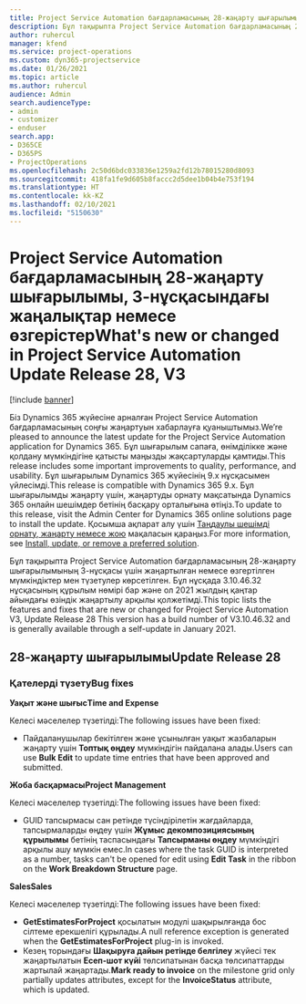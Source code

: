 ```yaml
---
title: Project Service Automation бағдарламасының 28-жаңарту шығарылымы, 3-нұсқасындағы жаңалықтар немесе өзгерістер
description: Бұл тақырыпта Project Service Automation бағдарламасының 28-жаңарту шығарылымының 3-нұсқасындағы қолжетімді мүмкіндіктер мен түзетулер берілген.
author: ruhercul
manager: kfend
ms.service: project-operations
ms.custom: dyn365-projectservice
ms.date: 01/26/2021
ms.topic: article
ms.author: ruhercul
audience: Admin
search.audienceType:
- admin
- customizer
- enduser
search.app:
- D365CE
- D365PS
- ProjectOperations
ms.openlocfilehash: 2c50d6bdc033836e1259a2fd12b78015280d8093
ms.sourcegitcommit: 418fa1fe9d605b8faccc2d5dee1b04b4e753f194
ms.translationtype: HT
ms.contentlocale: kk-KZ
ms.lasthandoff: 02/10/2021
ms.locfileid: "5150630"
---
```

# <a name="whats-new-or-changed-in-project-service-automation-update-release-28-v3"></a><span data-ttu-id="c860a-103">Project Service Automation бағдарламасының 28-жаңарту шығарылымы, 3-нұсқасындағы жаңалықтар немесе өзгерістер</span><span class="sxs-lookup"><span data-stu-id="c860a-103">What's new or changed in Project Service Automation Update Release 28, V3</span></span>

[!include [banner](../includes/psa-now-project-operations.md)]

<span data-ttu-id="c860a-104">Біз Dynamics 365 жүйесіне арналған Project Service Automation бағдарламасының соңғы жаңартуын хабарлауға қуаныштымыз.</span><span class="sxs-lookup"><span data-stu-id="c860a-104">We’re pleased to announce the latest update for the Project Service Automation application for Dynamics 365.</span></span> <span data-ttu-id="c860a-105">Бұл шығарылым сапаға, өнімділікке және қолдану мүмкіндігіне қатысты маңызды жақсартуларды қамтиды.</span><span class="sxs-lookup"><span data-stu-id="c860a-105">This release includes some important improvements to quality, performance, and usability.</span></span> <span data-ttu-id="c860a-106">Бұл шығарылым Dynamics 365 жүйесінің 9.x нұсқасымен үйлесімді.</span><span class="sxs-lookup"><span data-stu-id="c860a-106">This release is compatible with Dynamics 365 9.x.</span></span> <span data-ttu-id="c860a-107">Бұл шығарылымды жаңарту үшін, жаңартуды орнату мақсатында Dynamics 365 онлайн шешімдер бетінің басқару орталығына өтіңіз.</span><span class="sxs-lookup"><span data-stu-id="c860a-107">To update to this release, visit the Admin Center for Dynamics 365 online solutions page to install the update.</span></span> <span data-ttu-id="c860a-108">Қосымша ақпарат алу үшін [Таңдаулы шешімді орнату, жаңарту немесе жою](https://docs.microsoft.com/power-platform/admin/install-remove-preferred-solution) мақаласын қараңыз.</span><span class="sxs-lookup"><span data-stu-id="c860a-108">For more information, see [Install, update, or remove a preferred solution](https://docs.microsoft.com/power-platform/admin/install-remove-preferred-solution).</span></span>

<span data-ttu-id="c860a-109">Бұл тақырыпта Project Service Automation бағдарламасының 28-жаңарту шығарылымының 3-нұсқасы үшін жаңартылған немесе өзгертілген мүмкіндіктер мен түзетулер көрсетілген. Бұл нұсқада 3.10.46.32 нұсқасының құрылым нөмірі бар және ол 2021 жылдың қаңтар айындағы өзіндік жаңартылу арқылы қолжетімді.</span><span class="sxs-lookup"><span data-stu-id="c860a-109">This topic lists the features and fixes that are new or changed for Project Service Automation V3, Update Release 28 This version has a build number of V3.10.46.32 and is generally available through a self-update in January 2021.</span></span>

## <a name="update-release-28"></a><span data-ttu-id="c860a-110">28-жаңарту шығарылымы</span><span class="sxs-lookup"><span data-stu-id="c860a-110">Update Release 28</span></span>

### <a name="bug-fixes"></a><span data-ttu-id="c860a-111">Қателерді түзету</span><span class="sxs-lookup"><span data-stu-id="c860a-111">Bug fixes</span></span>

<span data-ttu-id="c860a-112">**Уақыт және шығыс**</span><span class="sxs-lookup"><span data-stu-id="c860a-112">**Time and Expense**</span></span>

<span data-ttu-id="c860a-113">Келесі мәселелер түзетілді:</span><span class="sxs-lookup"><span data-stu-id="c860a-113">The following issues have been fixed:</span></span>

- <span data-ttu-id="c860a-114">Пайдаланушылар бекітілген және ұсынылған уақыт жазбаларын жаңарту үшін **Топтық өңдеу** мүмкіндігін пайдалана алады.</span><span class="sxs-lookup"><span data-stu-id="c860a-114">Users can use **Bulk Edit** to update time entries that have been approved and submitted.</span></span>

<span data-ttu-id="c860a-115">**Жоба басқармасы**</span><span class="sxs-lookup"><span data-stu-id="c860a-115">**Project Management**</span></span>

<span data-ttu-id="c860a-116">Келесі мәселелер түзетілді:</span><span class="sxs-lookup"><span data-stu-id="c860a-116">The following issues have been fixed:</span></span>

- <span data-ttu-id="c860a-117">GUID тапсырмасы сан ретінде түсіндірілетін жағдайларда, тапсырмаларды өңдеу үшін **Жұмыс декомпозициясының құрылымы** бетінің таспасындағы **Тапсырманы өңдеу** мүмкіндігі арқылы ашу мүмкін емес.</span><span class="sxs-lookup"><span data-stu-id="c860a-117">In cases where the task GUID is interpreted as a number, tasks can't be opened for edit using **Edit Task** in the ribbon on the **Work Breakdown Structure** page.</span></span>

<span data-ttu-id="c860a-118">**Sales**</span><span class="sxs-lookup"><span data-stu-id="c860a-118">**Sales**</span></span>

<span data-ttu-id="c860a-119">Келесі мәселелер түзетілді:</span><span class="sxs-lookup"><span data-stu-id="c860a-119">The following issues have been fixed:</span></span>

- <span data-ttu-id="c860a-120">**GetEstimatesForProject** қосылатын модулі шақырылғанда бос сілтеме ерекшелігі құрылады.</span><span class="sxs-lookup"><span data-stu-id="c860a-120">A null reference exception is generated when the **GetEstimatesForProject** plug-in is invoked.</span></span>
- <span data-ttu-id="c860a-121">Кезең торындағы **Шақыруға дайын ретінде белгілеу** жүйесі тек жаңартылатын **Есеп-шот күйі** төлсипатынан басқа төлсипаттарды жартылай жаңартады.</span><span class="sxs-lookup"><span data-stu-id="c860a-121">**Mark ready to invoice** on the milestone grid only partially updates attributes, except for the **InvoiceStatus** attribute, which is updated.</span></span>

